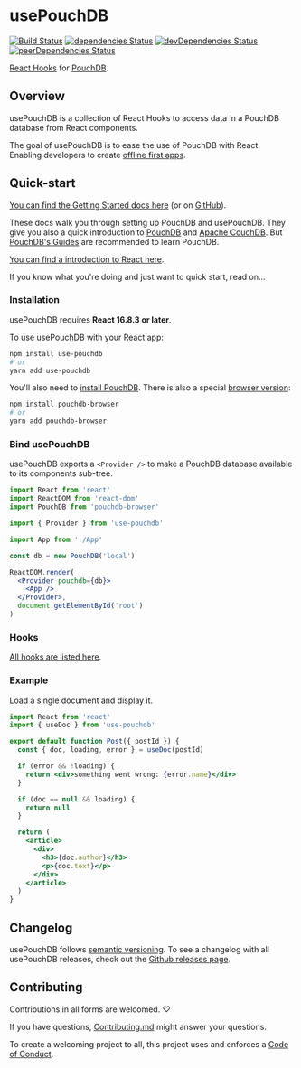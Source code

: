 # usePouchDB

[![Build Status](https://travis-ci.com/Terreii/use-pouchdb.svg?branch=latest)](https://travis-ci.com/Terreii/use-pouchdb)
[![dependencies Status](https://david-dm.org/Terreii/use-pouchdb/status.svg)](https://david-dm.org/Terreii/use-pouchdb)
[![devDependencies Status](https://david-dm.org/Terreii/use-pouchdb/dev-status.svg)](https://david-dm.org/Terreii/use-pouchdb?type=dev)
[![peerDependencies Status](https://david-dm.org/Terreii/use-pouchdb/peer-status.svg)](https://david-dm.org/Terreii/use-pouchdb?type=peer)

[React Hooks](https://reactjs.org/) for [PouchDB](https://pouchdb.com/).

## Overview

usePouchDB is a collection of React Hooks to access data in a PouchDB database from React components.

The goal of usePouchDB is to ease the use of PouchDB with React. Enabling developers to create
[offline first apps](http://hood.ie/blog/say-hello-to-offline-first.html).

## Quick-start

[You can find the Getting Started docs here](https://christopher-astfalk.de/use-pouchdb) (or on [GitHub](./docs/)).

These docs walk you through setting up PouchDB and usePouchDB. They give you also a quick
introduction to [PouchDB](https://pouchdb.com/) and [Apache CouchDB](https://couchdb.apache.org/).
But [PouchDB's Guides](https://pouchdb.com/guides/) are recommended to learn PouchDB.

[You can find a introduction to React here](https://reactjs.org/tutorial/tutorial.html).

If you know what you're doing and
just want to quick start, read on...

### Installation

usePouchDB requires **React 16.8.3 or later**.

To use usePouchDB with your React app:

```sh
npm install use-pouchdb
# or
yarn add use-pouchdb
```

You'll also need to [install PouchDB](https://pouchdb.com/guides/setup-pouchdb.html 'PouchDBs installation guide').
There is also a special [browser version](https://www.npmjs.com/package/pouchdb-browser):

```sh
npm install pouchdb-browser
# or
yarn add pouchdb-browser
```

### Bind usePouchDB

usePouchDB exports a `<Provider />` to make a PouchDB database available to its components sub-tree.

```jsx
import React from 'react'
import ReactDOM from 'react-dom'
import PouchDB from 'pouchdb-browser'

import { Provider } from 'use-pouchdb'

import App from './App'

const db = new PouchDB('local')

ReactDOM.render(
  <Provider pouchdb={db}>
    <App />
  </Provider>,
  document.getElementById('root')
)
```

### Hooks

[All hooks are listed here](https://christopher-astfalk.de/use-pouchdb/docs/introduction/quick_start).

### Example

Load a single document and display it.

```jsx
import React from 'react'
import { useDoc } from 'use-pouchdb'

export default function Post({ postId }) {
  const { doc, loading, error } = useDoc(postId)

  if (error && !loading) {
    return <div>something went wrong: {error.name}</div>
  }

  if (doc == null && loading) {
    return null
  }

  return (
    <article>
      <div>
        <h3>{doc.author}</h3>
        <p>{doc.text}</p>
      </div>
    </article>
  )
}
```

## Changelog

usePouchDB follows [semantic versioning](https://semver.org/). To see a changelog with all
usePouchDB releases, check out the
[Github releases page](https://github.com/Terreii/use-pouchdb/releases).

## Contributing

Contributions in all forms are welcomed. ♡

If you have questions, [Contributing.md](https://github.com/Terreii/use-pouchdb/blob/latest/CONTRIBUTING.md) might answer your questions.

To create a welcoming project to all, this project uses and enforces a
[Code of Conduct](https://github.com/Terreii/use-pouchdb/blob/latest/CODE_OF_CONDUCT.md).
